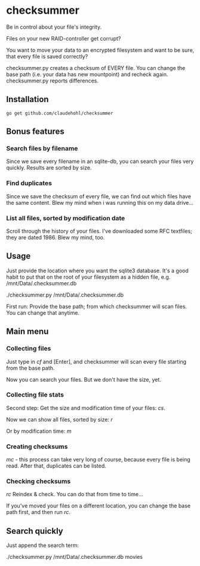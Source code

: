 checksummer
===========

Be in control about your file's integrity.

Files on your new RAID-controller get corrupt?

You want to move your data to an encrypted filesystem and want to be sure, that every file is saved correctly?

checksummer.py creates a checksum of EVERY file. You can change the base path (i.e. your data has new mountpoint) and recheck again. checksummer.py reports differences.

## Installation

`go get github.com/claudehohl/checksummer`

## Bonus features

### Search files by filename

Since we save every filename in an sqlite-db, you can search your files very quickly. Results are sorted by size.

### Find duplicates

Since we save the checksum of every file, we can find out which files have the same content. Blew my mind when i was running this on my data drive…

### List all files, sorted by modification date

Scroll through the history of your files. I've downloaded some RFC textfiles; they are dated 1986. Blew my mind, too.

## Usage

Just provide the location where you want the sqlite3 database.
It's a good habit to put that on the root of your filesystem as a hidden file, e.g. /mnt/Data/.checksummer.db

./checksummer.py /mnt/Data/.checksummer.db

First run: Provide the base path; from which checksummer will scan files. You can change that anytime.

## Main menu

### Collecting files

Just type in *cf* and [Enter], and checksummer will scan every file starting from the base path.

Now you can search your files. But we don't have the size, yet.

### Collecting file stats

Second step: Get the size and modification time of your files: *cs*.

Now we can show all files, sorted by size: *r*

Or by modification time: *m*

### Creating checksums

*mc* - this process can take very long of course, because every file is being read.
After that, duplicates can be listed.

### Checking checksums

*rc* Reindex & check. You can do that from time to time…

If you've moved your files on a different location, you can change the base path first, and then run *rc*.

## Search quickly

Just append the search term:

./checksummer.py /mnt/Data/.checksummer.db movies

